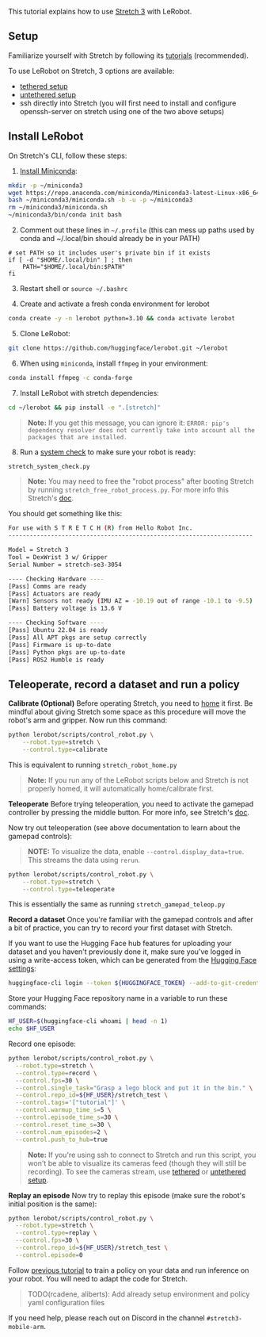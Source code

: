 This tutorial explains how to use [Stretch 3](https://hello-robot.com/stretch-3-product) with LeRobot.

## Setup

Familiarize yourself with Stretch by following its [tutorials](https://docs.hello-robot.com/0.3/getting_started/hello_robot/) (recommended).

To use LeRobot on Stretch, 3 options are available:
- [tethered setup](https://docs.hello-robot.com/0.3/getting_started/connecting_to_stretch/#tethered-setup)
- [untethered setup](https://docs.hello-robot.com/0.3/getting_started/connecting_to_stretch/#untethered-setup)
- ssh directly into Stretch (you will first need to install and configure openssh-server on stretch using one of the two above setups)


## Install LeRobot

On Stretch's CLI, follow these steps:

1. [Install Miniconda](https://docs.anaconda.com/miniconda/#quick-command-line-install):
```bash
mkdir -p ~/miniconda3
wget https://repo.anaconda.com/miniconda/Miniconda3-latest-Linux-x86_64.sh -O ~/miniconda3/miniconda.sh
bash ~/miniconda3/miniconda.sh -b -u -p ~/miniconda3
rm ~/miniconda3/miniconda.sh
~/miniconda3/bin/conda init bash
```

2. Comment out these lines in `~/.profile` (this can mess up paths used by conda and ~/.local/bin should already be in your PATH)
```
# set PATH so it includes user's private bin if it exists
if [ -d "$HOME/.local/bin" ] ; then
    PATH="$HOME/.local/bin:$PATH"
fi
```

3. Restart shell or `source ~/.bashrc`

4. Create and activate a fresh conda environment for lerobot
```bash
conda create -y -n lerobot python=3.10 && conda activate lerobot
```

5. Clone LeRobot:
```bash
git clone https://github.com/huggingface/lerobot.git ~/lerobot
```

6. When using `miniconda`, install `ffmpeg` in your environment:
```bash
conda install ffmpeg -c conda-forge
```

7. Install LeRobot with stretch dependencies:
```bash
cd ~/lerobot && pip install -e ".[stretch]"
```

> **Note:** If you get this message, you can ignore it: `ERROR: pip's dependency resolver does not currently take into account all the packages that are installed.`

8. Run a [system check](https://docs.hello-robot.com/0.3/getting_started/stretch_hardware_overview/#system-check) to make sure your robot is ready:
```bash
stretch_system_check.py
```

> **Note:** You may need to free the "robot process" after booting Stretch by running `stretch_free_robot_process.py`. For more info this Stretch's [doc](https://docs.hello-robot.com/0.3/getting_started/stretch_hardware_overview/#turning-off-gamepad-teleoperation).

You should get something like this:
```bash
For use with S T R E T C H (R) from Hello Robot Inc.
---------------------------------------------------------------------

Model = Stretch 3
Tool = DexWrist 3 w/ Gripper
Serial Number = stretch-se3-3054

---- Checking Hardware ----
[Pass] Comms are ready
[Pass] Actuators are ready
[Warn] Sensors not ready (IMU AZ = -10.19 out of range -10.1 to -9.5)
[Pass] Battery voltage is 13.6 V

---- Checking Software ----
[Pass] Ubuntu 22.04 is ready
[Pass] All APT pkgs are setup correctly
[Pass] Firmware is up-to-date
[Pass] Python pkgs are up-to-date
[Pass] ROS2 Humble is ready
```

## Teleoperate, record a dataset and run a policy

**Calibrate (Optional)**
Before operating Stretch, you need to [home](https://docs.hello-robot.com/0.3/getting_started/stretch_hardware_overview/#homing) it first. Be mindful about giving Stretch some space as this procedure will move the robot's arm and gripper. Now run this command:
```bash
python lerobot/scripts/control_robot.py \
    --robot.type=stretch \
    --control.type=calibrate
```
This is equivalent to running `stretch_robot_home.py`

> **Note:** If you run any of the LeRobot scripts below and Stretch is not properly homed, it will automatically home/calibrate first.

**Teleoperate**
Before trying teleoperation, you need to activate the gamepad controller by pressing the middle button. For more info, see Stretch's [doc](https://docs.hello-robot.com/0.3/getting_started/hello_robot/#gamepad-teleoperation).

Now try out teleoperation (see above documentation to learn about the gamepad controls):

> **NOTE:** To visualize the data, enable `--control.display_data=true`. This streams the data using `rerun`.
```bash
python lerobot/scripts/control_robot.py \
    --robot.type=stretch \
    --control.type=teleoperate
```
This is essentially the same as running `stretch_gamepad_teleop.py`

**Record a dataset**
Once you're familiar with the gamepad controls and after a bit of practice, you can try to record your first dataset with Stretch.

If you want to use the Hugging Face hub features for uploading your dataset and you haven't previously done it, make sure you've logged in using a write-access token, which can be generated from the [Hugging Face settings](https://huggingface.co/settings/tokens):
```bash
huggingface-cli login --token ${HUGGINGFACE_TOKEN} --add-to-git-credential
```

Store your Hugging Face repository name in a variable to run these commands:
```bash
HF_USER=$(huggingface-cli whoami | head -n 1)
echo $HF_USER
```

Record one episode:
```bash
python lerobot/scripts/control_robot.py \
  --robot.type=stretch \
  --control.type=record \
  --control.fps=30 \
  --control.single_task="Grasp a lego block and put it in the bin." \
  --control.repo_id=${HF_USER}/stretch_test \
  --control.tags='["tutorial"]' \
  --control.warmup_time_s=5 \
  --control.episode_time_s=30 \
  --control.reset_time_s=30 \
  --control.num_episodes=2 \
  --control.push_to_hub=true
```

> **Note:** If you're using ssh to connect to Stretch and run this script, you won't be able to visualize its cameras feed (though they will still be recording). To see the cameras stream, use [tethered](https://docs.hello-robot.com/0.3/getting_started/connecting_to_stretch/#tethered-setup) or [untethered setup](https://docs.hello-robot.com/0.3/getting_started/connecting_to_stretch/#untethered-setup).

**Replay an episode**
Now try to replay this episode (make sure the robot's initial position is the same):
```bash
python lerobot/scripts/control_robot.py \
  --robot.type=stretch \
  --control.type=replay \
  --control.fps=30 \
  --control.repo_id=${HF_USER}/stretch_test \
  --control.episode=0
```

Follow [previous tutorial](https://github.com/huggingface/lerobot/blob/main/examples/7_get_started_with_real_robot.md#4-train-a-policy-on-your-data) to train a policy on your data and run inference on your robot. You will need to adapt the code for Stretch.

> TODO(rcadene, aliberts): Add already setup environment and policy yaml configuration files

If you need help, please reach out on Discord in the channel `#stretch3-mobile-arm`.

